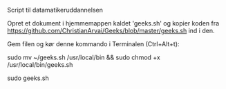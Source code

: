 Script til datamatikeruddannelsen


Opret et dokument i hjemmemappen kaldet 'geeks.sh' og kopier koden fra https://github.com/ChristianArvai/Geeks/blob/master/geeks.sh ind i den. 

Gem filen og kør denne kommando i Terminalen (Ctrl+Alt+t):


sudo mv ~/geeks.sh /usr/local/bin && sudo chmod +x /usr/local/bin/geeks.sh 

sudo geeks.sh
